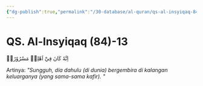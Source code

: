 ```yaml
---
{"dg-publish":true,"permalink":"/30-database/al-quran/qs-al-insyiqaq-84-13/"}
---
```



# QS. Al-Insyiqaq (84)-13
اِنَّهٗ كَانَ فِيْٓ اَهْلِهٖ مَسْرُوْرًاۗ 

Artinya: *"Sungguh, dia dahulu (di dunia) bergembira di kalangan keluarganya (yang sama-sama kafir). "*
